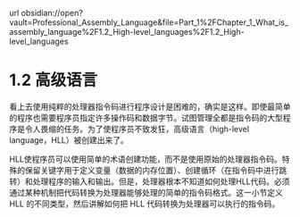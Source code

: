 url obsidian://open?vault=Professional_Assembly_Language&file=Part_1%2FChapter_1_What_is_assembly_language%2F1.2_High-level_languages%2F1.2_High-level_languages

# 1.2 高级语言

看上去使用纯粹的处理器指令码进行程序设计是困难的，确实是这样。即使最简单的程序也需要程序员指定许多操作码和数据字节。试图管理全都是指令码的大型程序是令人畏缩的任务。为了使程序员不致发狂，高级语言（high-level language，HLL）被创建出来了。

HLL使程序员可以使用简单的术语创建功能，而不是使用原始的处理器指令码。特殊的保留关键字用于定义变量（数据的内存位置）、创建循环（在指令码中进行跳转）和处理程序的输入和输出。但是，处理器根本不知道如何处理HLL代码。必须通过某种机制把代码转换为处理器能够处理的简单的指令码格式。这一小节定义 HLL 的不同类型，然后讲解如何把 HLL 代码转换为处理器可以执行的指令码。